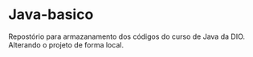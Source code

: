 # Java-basico
Repostório para armazanamento dos códigos do curso de Java da DIO.
Alterando o projeto de forma local.
